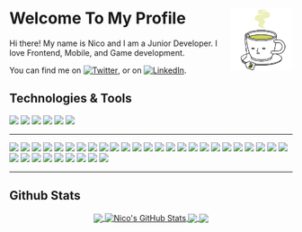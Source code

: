 # Welcome To My Profile <img src="https://github.com/eunicocornelius/eunicocornelius/blob/main/tea_square.gif?raw=true" width="110px" align="right">
Hi there! My name is Nico and I am a Junior Developer. I love Frontend, Mobile, and Game development. 
<!-- Actual text -->

You can find me on [![Twitter][1.2]][1], or on [![LinkedIn][2.2]][2].

<!-- Icons -->

[1.2]: http://i.imgur.com/wWzX9uB.png (twitter icon without padding)
[2.2]: https://raw.githubusercontent.com/MartinHeinz/MartinHeinz/master/linkedin-3-16.png (LinkedIn icon without padding)

<!-- Links to your social media accounts -->

[1]: https://twitter.com/eunicocornelius
[2]: https://www.linkedin.com/in/eunico-cornelius-0a262b151/

## Technologies & Tools
![](https://img.shields.io/badge/-OS-007EB8)
![](https://img.shields.io/badge/-Code-04B8C1)
![](https://img.shields.io/badge/-Frameworks%20%26%20Libraries-0CD4AD)
![](https://img.shields.io/badge/-Runtime%20%26%20Toolkits-FDD913)
![](https://img.shields.io/badge/-Databases-FF0558)
![](https://img.shields.io/badge/-Others-700c54)
___
![](https://img.shields.io/static/v1?message=Windows&logo=windows&labelColor=5c5c5c&color=007EB8&logoColor=white&label=%20)
![](https://img.shields.io/static/v1?message=MacOSx&logo=apple&labelColor=5c5c5c&color=007EB8&logoColor=white&label=%20)
![](https://img.shields.io/static/v1?message=Linux&logo=linux&labelColor=5c5c5c&color=007EB8&logoColor=white&label=%20)
![](https://img.shields.io/static/v1?message=Python&logo=python&labelColor=5c5c5c&color=04B8C1&logoColor=white&label=%20)
![](https://img.shields.io/static/v1?message=Javascript&logo=javascript&labelColor=5c5c5c&color=04B8C1&logoColor=white&label=%20)
![](https://img.shields.io/static/v1?message=PHP&logo=php&labelColor=5c5c5c&color=04B8C1&logoColor=white&label=%20)
![](https://img.shields.io/static/v1?message=HTML&logo=html5&labelColor=5c5c5c&color=04B8C1&logoColor=white&label=%20)
![](https://img.shields.io/static/v1?message=CSS&logo=css3&labelColor=5c5c5c&color=04B8C1&logoColor=white&label=%20)
![](https://img.shields.io/static/v1?message=C%23&logo=c-sharp&labelColor=5c5c5c&color=04B8C1&logoColor=white&label=%20)
![](https://img.shields.io/static/v1?message=C%2B%2B&logo=C%2B%2B&labelColor=5c5c5c&color=04B8C1&logoColor=white&label=%20)
![](https://img.shields.io/static/v1?message=Java&logo=java&labelColor=5c5c5c&color=04B8C1&logoColor=white&label=%20)
![](https://img.shields.io/static/v1?message=Dart&logo=dart&labelColor=5c5c5c&color=04B8C1&logoColor=white&label=%20)
![](https://img.shields.io/static/v1?message=React-Native&logo=react&labelColor=5c5c5c&color=0CD4AD&logoColor=white&label=%20)
![](https://img.shields.io/static/v1?message=ReactJS&logo=react&labelColor=5c5c5c&color=0CD4AD&logoColor=white&label=%20)
![](https://img.shields.io/static/v1?message=VueJS&logo=vue.js&labelColor=5c5c5c&color=0CD4AD&logoColor=white&label=%20)
![](https://img.shields.io/static/v1?message=ASP.NET&logo=.net&labelColor=5c5c5c&color=0CD4AD&logoColor=white&label=%20)
![](https://img.shields.io/static/v1?message=Bootstrap&logo=bootstrap&labelColor=5c5c5c&color=0CD4AD&logoColor=white&label=%20)
![](https://img.shields.io/static/v1?message=Flask&logo=flask&labelColor=5c5c5c&color=0CD4AD&logoColor=white&label=%20)
![](https://img.shields.io/static/v1?message=Tensorflow&logo=tensorflow&labelColor=5c5c5c&color=0CD4AD&logoColor=white&label=%20)
![](https://img.shields.io/static/v1?message=Keras&logo=keras&labelColor=5c5c5c&color=0CD4AD&logoColor=white&label=%20)
![](https://img.shields.io/static/v1?message=NodeJS&logo=node.js&labelColor=5c5c5c&color=FDD913&logoColor=white&label=%20)
![](https://img.shields.io/static/v1?message=Flutter&logo=flutter&labelColor=5c5c5c&color=FDD913&logoColor=white&label=%20)
![](https://img.shields.io/static/v1?message=MongoDB&logo=mongodb&labelColor=5c5c5c&color=FF0558&logoColor=white&label=%20)
![](https://img.shields.io/static/v1?message=MySQL&logo=mysql&labelColor=5c5c5c&color=FF0558&logoColor=white&label=%20)
![](https://img.shields.io/static/v1?message=Docker&logo=docker&labelColor=5c5c5c&color=700c54&logoColor=white&label=%20)
![](https://img.shields.io/static/v1?message=Docker-Swarm&logo=docker&labelColor=5c5c5c&color=700c54&logoColor=white&label=%20)
![](https://img.shields.io/static/v1?message=Heroku&logo=heroku&labelColor=5c5c5c&color=700c54&logoColor=white&label=%20)
![](https://img.shields.io/static/v1?message=Locust&logo=python&labelColor=5c5c5c&color=700c54&logoColor=white&label=%20)
![](https://img.shields.io/static/v1?message=Cypress&logo=cypress&labelColor=5c5c5c&color=700c54&logoColor=white&label=%20)
![](https://img.shields.io/static/v1?message=Unity&logo=unity&labelColor=5c5c5c&color=700c54&logoColor=white&label=%20)
![](https://img.shields.io/static/v1?message=Microsoft-Office&logo=microsoft-office&labelColor=5c5c5c&color=700c54&logoColor=white&label=%20)
![](https://img.shields.io/static/v1?message=Adobe-Photshop&logo=adobe-photoshop&labelColor=5c5c5c&color=700c54&logoColor=white&label=%20)
![](https://img.shields.io/static/v1?message=Adobe-XD&logo=adobe-xd&labelColor=5c5c5c&color=700c54&logoColor=white&label=%20)
![](https://img.shields.io/static/v1?message=Git&logo=git&labelColor=5c5c5c&color=700c54&logoColor=white&label=%20)
___

## Github Stats
<p align="center">
<a href="https://github.com/eunicocornelius?tab=repositories">
  <img align="center" src="https://github-readme-stats.vercel.app/api/top-langs/?username=eunicocornelius&hide=dart,html&theme=radical&card_width=305" />
</a>
<a href="https://github.com/eunicocornelius?tab=repositories">
  <img align="center" src="https://github-readme-stats.vercel.app/api?username=eunicocornelius&show_icons=true&theme=radical&card_width=300&line_height=27" alt="Nico's GitHub Stats" />
</a>

<a href="https://github.com/eunicocornelius/mern_devconnector">
  <img align="center" src="https://github-readme-stats.vercel.app/api/pin/?username=eunicocornelius&repo=mern_devconnector&theme=radical" />
</a>

<a href="https://github.com/eunicocornelius/flutter_world_time">
  <img align="center" src="https://github-readme-stats.vercel.app/api/pin/?username=eunicocornelius&repo=flutter_world_time&theme=radical" />
</a>   
</p>
<!--
**eunicocornelius/eunicocornelius** is a ✨ _special_ ✨ repository because its `README.md` (this file) appears on your GitHub profile.

Here are some ideas to get you started:

- 🔭 I’m currently working on ...
- 🌱 I’m currently learning ...
- 👯 I’m looking to collaborate on ...
- 🤔 I’m looking for help with ...
- 💬 Ask me about ...
- 📫 How to reach me: ...
- 😄 Pronouns: ...
- ⚡ Fun fact: ...

```
❗ Skills that have 🍺 emoji are actively pursued
```

| ⭐ Frontend ⭐ | 🏠 Backend 🏠 | 🐳 Dev-Ops 🐳 | 🚀 Additionals 🚀|
|:---------------:|:--------------:|:-------------:|:------------------:|
| ReactJS 🍺      | Python         | Docker        | C#                 |
| VueJS-Quasar    | Python-Flask   | Docker-Swarm  | C++                | 
| HTML            | NodeJS 🍺      | Heroku        | ASP.NET            |
| CSS 🍺          | PHP            | Locust        | Tensorflow-Keras   |                
| Bootstrap       | MongoDB        | Cypress       | Unity              |
| React-Native    |                |               | Java               |
| Flutter(Dart) 🍺|                |               | Microsoft Office   |
| Javascript      |                |               | Adobe Photoshop    |
|                 |                |               | Adobe XD           |
|                 |                |               | Git                |
-->
